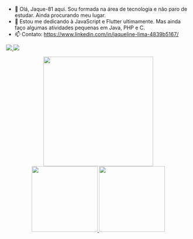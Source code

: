 - 👋 Olá, Jaque-81 aqui. Sou formada na área de tecnologia e não paro de estudar. Ainda procurando meu lugar.
- 🌱 Estou me dedicando à JavaScript e Flutter ultimamente. Mas ainda faço algumas atividades pequenas em Java, PHP e C.  
- 📫 Contato: https://www.linkedin.com/in/jaqueline-lima-4839b5167/
<div>
  <a href="https://www.linkedin.com/in/jaqueline-lima-4839b5167/">
  <img src ="https://img.shields.io/badge/LinkedIn-0077B5?style=for-the-badge&logo=linkedin&logoColor=white"/>
    
  <a href="jaqueline.lima.jpl@gmail.com">
  <img src="https://img.shields.io/badge/Gmail-D14836?style=for-the-badge&logo=gmail&logoColor=white"/>
    
   <a href="https://instagram.com/meucodigofonte"
    img src="https://img.shields.io/badge/Instagram-E4405F?style=for-the-badge&logo=instagram&logoColor=white"/>
</div>
  
<div align="center">
  <img src = "https://user-images.githubusercontent.com/59448111/171960806-6976af8d-6f3c-4a9c-96d1-24b7b27e5c6d.png" width='300px' />
</div>

<div align="center">
  <a href="https://github.com/Jaque-81">
  <img height="180em" src="https://github-readme-stats.vercel.app/api?username=Jaque-81&show_icons=true&theme=dracula&include_all_commits=true&count_private=true"/>
  <img height="180em" src="https://github-readme-stats.vercel.app/api/top-langs/?username=Jaque-81&layout=compact&langs_count=7&theme=dracula"/>
</div>

  
